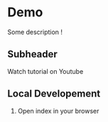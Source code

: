 # Demo 

Some description ! 

## Subheader

Watch tutorial on Youtube

## Local Developement

1. Open index in your browser 